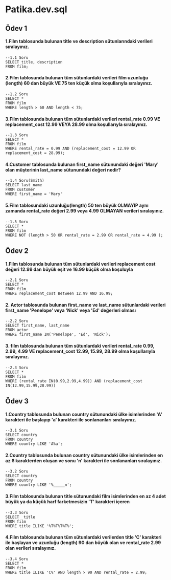 # Patika.dev.sql

## Ödev 1

#### 1.Film tablosunda bulunan title ve description sütunlarındaki verileri sıralayınız.
```
--1.1 Soru
SELECT title, description
FROM film;
```

#### 2.Film tablosunda bulunan tüm sütunlardaki verileri film uzunluğu (length) 60 dan büyük VE 75 ten küçük olma koşullarıyla sıralayınız.
```
--1.2 Soru
SELECT *
FROM film
WHERE length > 60 AND length < 75;
```

#### 3.Film tablosunda bulunan tüm sütunlardaki verileri rental_rate 0.99 VE replacement_cost 12.99 VEYA 28.99 olma koşullarıyla sıralayınız.
```
--1.3 Soru
SELECT *
FROM film
WHERE rental_rate = 0.99 AND (replacement_cost = 12.99 OR replacement_cost = 28.99);
```

#### 4.Customer tablosunda bulunan first_name sütunundaki değeri 'Mary' olan müşterinin last_name sütunundaki değeri nedir?
```
--1.4 Soru(Smith)
SELECT last_name
FROM customer
WHERE first_name = 'Mary'
```

#### 5.Film tablosundaki uzunluğu(length) 50 ten büyük OLMAYIP aynı zamanda rental_rate değeri 2.99 veya 4.99 OLMAYAN verileri sıralayınız.
```
--1.5 Soru
SELECT *
FROM film
WHERE NOT (length > 50 OR rental_rate = 2.99 OR rental_rate = 4.99 );
```

## Ödev 2

#### 1.Film tablosunda bulunan tüm sütunlardaki verileri replacement cost değeri 12.99 dan büyük eşit ve 16.99 küçük olma koşuluyla
```
--2.1 Soru
SELECT * 
FROM film 
WHERE replacement_cost Between 12.99 AND 16.99;
```

#### 2. Actor tablosunda bulunan first_name ve last_name sütunlardaki verileri first_name 'Penelope' veya 'Nick' veya 'Ed' değerleri olması
```
--2.2 Soru
SELECT first_name, last_name
FROM actor 
WHERE first_name IN('Penelope', 'Ed', 'Nick');
```

#### 3. film tablosunda bulunan tüm sütunlardaki verileri rental_rate 0.99, 2.99, 4.99 VE replacement_cost 12.99, 15.99, 28.99 olma koşullarıyla sıralayınız.
```
--2.3 Soru
SELECT *
FROM film
WHERE (rental_rate IN(0.99,2.99,4.99)) AND (replacement_cost IN(12.99,15.99,28.99))
```

## Ödev 3

#### 1.Country tablosunda bulunan country sütunundaki ülke isimlerinden 'A' karakteri ile başlayıp 'a' karakteri ile sonlananları sıralayınız.
```
--3.1 Soru
SELECT country
FROM country
WHERE country LIKE 'A%a';
```
#### 2.Country tablosunda bulunan country sütunundaki ülke isimlerinden en az 6 karakterden oluşan ve sonu 'n' karakteri ile sonlananları sıralayınız.
```
--3.2 Soru
SELECT country
FROM country
WHERE country LIKE '%_____n';
```
#### 3.Film tablosunda bulunan title sütunundaki film isimlerinden en az 4 adet büyük ya da küçük harf farketmesizin 'T' karakteri içeren
```
--3.3 Soru
SELECT  title
FROM film
WHERE title ILIKE '%T%T%T%T%';
```
#### 4.Film tablosunda bulunan tüm sütunlardaki verilerden title 'C' karakteri ile başlayan ve uzunluğu (length) 90 dan büyük olan ve rental_rate 2.99 olan verileri sıralayınız.
```
--3.4 Soru
SELECT *
FROM film
WHERE title ILIKE 'C%' AND length > 90 AND rental_rate = 2.99;
```


